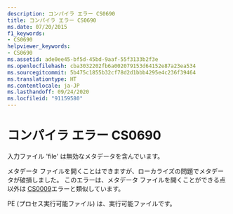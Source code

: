 ```yaml
---
description: コンパイラ エラー CS0690
title: コンパイラ エラー CS0690
ms.date: 07/20/2015
f1_keywords:
- CS0690
helpviewer_keywords:
- CS0690
ms.assetid: ade0ee45-bf5d-45bd-9aaf-55f3133b2f3e
ms.openlocfilehash: cba3032202fb6a002079153d64152e87a23ea534
ms.sourcegitcommit: 5b475c1855b32cf78d2d1bbb4295e4c236f39464
ms.translationtype: HT
ms.contentlocale: ja-JP
ms.lasthandoff: 09/24/2020
ms.locfileid: "91159580"
---
```

# <a name="compiler-error-cs0690"></a>コンパイラ エラー CS0690

入力ファイル 'file' は無効なメタデータを含んでいます。  
  
 メタデータ ファイルを開くことはできますが、ローカライズの問題でメタデータが破損しました。 このエラーは、メタデータ ファイルを開くことができる点以外は [CS0009](./cs0009.md)エラーと類似しています。  
  
 PE (プロセス実行可能ファイル) は、実行可能ファイルです。

